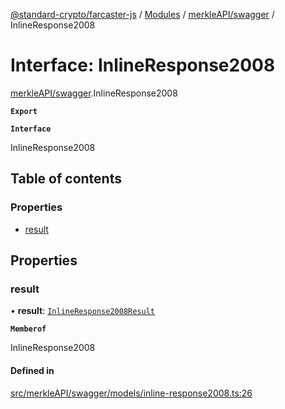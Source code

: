 [@standard-crypto/farcaster-js](../README.md) / [Modules](../modules.md) / [merkleAPI/swagger](../modules/merkleAPI_swagger.md) / InlineResponse2008

# Interface: InlineResponse2008

[merkleAPI/swagger](../modules/merkleAPI_swagger.md).InlineResponse2008

**`Export`**

**`Interface`**

InlineResponse2008

## Table of contents

### Properties

- [result](merkleAPI_swagger.InlineResponse2008.md#result)

## Properties

### result

• **result**: [`InlineResponse2008Result`](merkleAPI_swagger.InlineResponse2008Result.md)

**`Memberof`**

InlineResponse2008

#### Defined in

[src/merkleAPI/swagger/models/inline-response2008.ts:26](https://github.com/standard-crypto/farcaster-js/blob/main/src/merkleAPI/swagger/models/inline-response2008.ts#L26)
